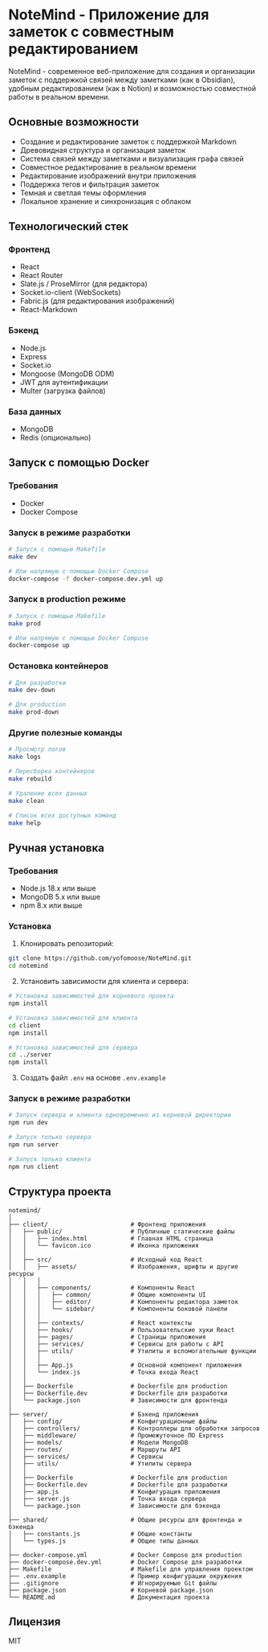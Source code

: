 # NoteMind - Приложение для заметок с совместным редактированием

NoteMind - современное веб-приложение для создания и организации заметок с поддержкой связей между заметками (как в Obsidian), удобным редактированием (как в Notion) и возможностью совместной работы в реальном времени.

## Основные возможности

- Создание и редактирование заметок с поддержкой Markdown
- Древовидная структура и организация заметок
- Система связей между заметками и визуализация графа связей
- Совместное редактирование в реальном времени
- Редактирование изображений внутри приложения
- Поддержка тегов и фильтрация заметок
- Темная и светлая темы оформления
- Локальное хранение и синхронизация с облаком

## Технологический стек

### Фронтенд
- React
- React Router
- Slate.js / ProseMirror (для редактора)
- Socket.io-client (WebSockets)
- Fabric.js (для редактирования изображений)
- React-Markdown

### Бэкенд
- Node.js
- Express
- Socket.io
- Mongoose (MongoDB ODM)
- JWT для аутентификации
- Multer (загрузка файлов)

### База данных
- MongoDB
- Redis (опционально)

## Запуск с помощью Docker

### Требования
- Docker
- Docker Compose

### Запуск в режиме разработки

```bash
# Запуск с помощью Makefile
make dev

# Или напрямую с помощью Docker Compose
docker-compose -f docker-compose.dev.yml up
```

### Запуск в production режиме

```bash
# Запуск с помощью Makefile
make prod

# Или напрямую с помощью Docker Compose
docker-compose up
```

### Остановка контейнеров

```bash
# Для разработки
make dev-down

# Для production
make prod-down
```

### Другие полезные команды

```bash
# Просмотр логов
make logs

# Пересборка контейнеров
make rebuild

# Удаление всех данных
make clean

# Список всех доступных команд
make help
```

## Ручная установка

### Требования
- Node.js 18.x или выше
- MongoDB 5.x или выше
- npm 8.x или выше

### Установка

1. Клонировать репозиторий:
```bash
git clone https://github.com/yofomoose/NoteMind.git
cd notemind
```

2. Установить зависимости для клиента и сервера:
```bash
# Установка зависимостей для корневого проекта
npm install

# Установка зависимостей для клиента
cd client
npm install

# Установка зависимостей для сервера
cd ../server
npm install
```

3. Создать файл `.env` на основе `.env.example`

### Запуск в режиме разработки
```bash
# Запуск сервера и клиента одновременно из корневой директории
npm run dev

# Запуск только сервера
npm run server

# Запуск только клиента
npm run client
```

## Структура проекта

```
notemind/
│
├── client/                       # Фронтенд приложения
│   ├── public/                   # Публичные статические файлы
│   │   ├── index.html            # Главная HTML страница
│   │   └── favicon.ico           # Иконка приложения
│   │
│   ├── src/                      # Исходный код React
│   │   ├── assets/               # Изображения, шрифты и другие ресурсы
│   │   │
│   │   ├── components/           # Компоненты React
│   │   │   ├── common/           # Общие компоненты UI
│   │   │   ├── editor/           # Компоненты редактора заметок
│   │   │   └── sidebar/          # Компоненты боковой панели
│   │   │
│   │   ├── contexts/             # React контексты
│   │   ├── hooks/                # Пользовательские хуки React
│   │   ├── pages/                # Страницы приложения
│   │   ├── services/             # Сервисы для работы с API
│   │   ├── utils/                # Утилиты и вспомогательные функции
│   │   │
│   │   ├── App.js                # Основной компонент приложения
│   │   └── index.js              # Точка входа React
│   │
│   ├── Dockerfile                # Dockerfile для production
│   ├── Dockerfile.dev            # Dockerfile для разработки
│   └── package.json              # Зависимости для фронтенда
│
├── server/                       # Бэкенд приложения
│   ├── config/                   # Конфигурационные файлы
│   ├── controllers/              # Контроллеры для обработки запросов
│   ├── middleware/               # Промежуточное ПО Express
│   ├── models/                   # Модели MongoDB
│   ├── routes/                   # Маршруты API
│   ├── services/                 # Сервисы
│   ├── utils/                    # Утилиты сервера
│   │
│   ├── Dockerfile                # Dockerfile для production
│   ├── Dockerfile.dev            # Dockerfile для разработки
│   ├── app.js                    # Конфигурация приложения
│   ├── server.js                 # Точка входа сервера
│   └── package.json              # Зависимости для бэкенда
│
├── shared/                       # Общие ресурсы для фронтенда и бэкенда
│   ├── constants.js              # Общие константы
│   └── types.js                  # Общие типы данных
│
├── docker-compose.yml            # Docker Compose для production
├── docker-compose.dev.yml        # Docker Compose для разработки
├── Makefile                      # Makefile для управления проектом
├── .env.example                  # Пример конфигурации окружения
├── .gitignore                    # Игнорируемые Git файлы
├── package.json                  # Корневой package.json
└── README.md                     # Документация проекта
```

## Лицензия

MIT